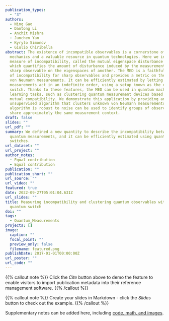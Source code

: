 ```yaml
---
publication_types:
  - "3"
authors:
  - Ning Gao
  - Dantong Li
  - Anchit Mishra
  - Junchen Yan
  - Kyrylo Simonov
  - Giulio Chiribella
abstract: The existence of incompatible observables is a cornerstone of quantum
  mechanics and a valuable resource in quantum technologies. Here we introduce a
  measure of incompatibility, called the mutual eigenspace disturbance (MED),
  which quantifies the amount of disturbance induced by the measurement of a
  sharp observable on the eigenspaces of another. The MED is a faithful measure
  of incompatibility for sharp observables and provides a metric on the space of
  von Neumann measurements. It can be efficiently estimated by letting the
  measurements act in an indefinite order, using a setup known as the quantum
  switch. Thanks to these features, the MED can be used in quantum machine
  learning tasks, such as clustering quantum measurement devices based on their
  mutual compatibility. We demonstrate this application by providing an
  unsupervised algorithm that clusters unknown von Neumann measurements. Our
  algorithm is robust to noise can be used to identify groups of observers that
  share approximately the same measurement context.
draft: false
slides: ""
url_pdf: ""
summary: We defined a new quantity to describe the incompatibility between
  quantum measurements, and it can be efficiently estimated using quantum
  switches.
url_dataset: ""
url_project: ""
author_notes:
  - Equal contribution
  - Equal contribution
publication: ""
publication_short: ""
url_source: ""
url_video: ""
featured: true
date: 2022-09-27T05:01:04.631Z
url_slides: ""
title: Measuring incompatibility and clustering quantum observables with a
  quantum switch
doi: ""
tags:
  - Quantum_Measurements
projects: []
image:
  caption: ""
  focal_point: ""
  preview_only: false
  filename: featured.png
publishDate: 2017-01-01T00:00:00Z
url_poster: ""
url_code: ""
---
```


{{% callout note %}}
Click the _Cite_ button above to demo the feature to enable visitors to import publication metadata into their reference management software.
{{% /callout %}}

{{% callout note %}}
Create your slides in Markdown - click the _Slides_ button to check out the example.
{{% /callout %}}

Supplementary notes can be added here, including [code, math, and images](https://wowchemy.com/docs/writing-markdown-latex/).

